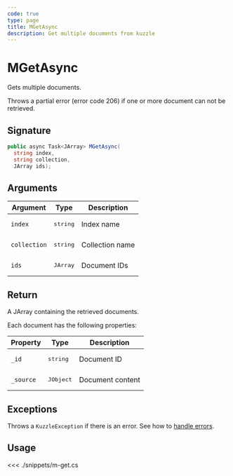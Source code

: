 ```yaml
---
code: true
type: page
title: MGetAsync
description: Get multiple documents from kuzzle
---
```


# MGetAsync

Gets multiple documents.

Throws a partial error (error code 206) if one or more document can not be retrieved.

## Signature

```csharp
public async Task<JArray> MGetAsync(
  string index, 
  string collection, 
  JArray ids);

```

## Arguments

| Argument     | Type                                      | Description     |
| ------------ | ----------------------------------------- | --------------- |
| `index`      | <pre>string</pre>             | Index name      |
| `collection` | <pre>string</pre>             | Collection name |
| `ids`        | <pre>JArray</pre> | Document IDs    |

## Return

A JArray containing the retrieved documents.

Each document has the following properties:

| Property   | Type              | Description      |
| ---------- | ----------------- | ---------------- |
| `_id`     | <pre>string</pre> | Document ID      |
| `_source` | <pre>JObject</pre> | Document content |

## Exceptions

Throws a `KuzzleException` if there is an error. See how to [handle errors](/sdk/csharp/1/essentials/error-handling).

## Usage

<<< ./snippets/m-get.cs
